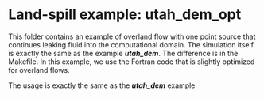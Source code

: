 # Land-spill example: utah_dem_opt

This folder contains an example of overland flow with one point source that
continues leaking fluid into the computational domain. The simulation itself is
exactly the same as the example ***utah_dem***. The difference is in the 
Makefile. In this example, we use the Fortran code that is slightly optimized 
for overland flows.

The usage is exactly the same as the ***utah_dem*** example.
